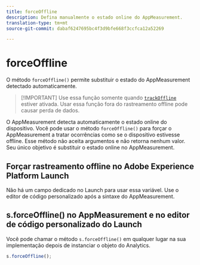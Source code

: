```yaml
---
title: forceOffline
description: Defina manualmente o estado online do AppMeasurement.
translation-type: tm+mt
source-git-commit: dabaf6247695bc4f3d9bfe668f3ccfca12a52269

---
```



# forceOffline

O método `forceOffline()` permite substituir o estado do AppMeasurement detectado automaticamente.

>[!IMPORTANT] Use essa função somente quando [`trackOffline`](../config-vars/trackoffline.md) estiver ativada. Usar essa função fora do rastreamento offline pode causar perda de dados.

O AppMeasurement detecta automaticamente o estado online do dispositivo. Você pode usar o método `forceOffline()` para forçar o AppMeasurement a tratar ocorrências como se o dispositivo estivesse offline. Esse método não aceita argumentos e não retorna nenhum valor. Seu único objetivo é substituir o estado online no AppMeasurement.

## Forçar rastreamento offline no Adobe Experience Platform Launch

Não há um campo dedicado no Launch para usar essa variável. Use o editor de código personalizado após a sintaxe do AppMeasurement.

## s.forceOffline() no AppMeasurement e no editor de código personalizado do Launch

Você pode chamar o método `s.forceOffline()` em qualquer lugar na sua implementação depois de instanciar o objeto do Analytics.

```js
s.forceOffline();
```

